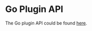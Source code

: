 # Go Plugin API

The Go plugin API could be found [here](http://www.go.cd/documentation/developer/resources/14.4.0/javadoc/index.html).